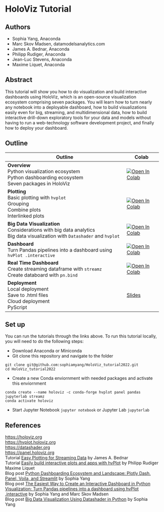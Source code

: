 # HoloViz Tutorial

## **Authors**
- Sophia Yang, Anaconda
- Marc Skov Madsen, datamodelsanalytics.com
- James A. Bednar, Anaconda
- Philipp Rudiger, Anaconda
- Jean-Luc Stevens, Anaconda
- Maxime Liquet, Anaconda

## **Abstract**
This tutorial will show you how to do visualization and build interactive dashboards using HoloViz, which is an open-source visualization ecosystem comprising seven packages. You will learn how to turn nearly any notebook into a deployable dashboard, how to build visualizations easily even for big, streaming, and multidimensional data, how to build interactive drill-down exploratory tools for your data and models without having to run a web-technology software development project, and finally how to deploy your dashboard.

## **Outline**
| **Outline** | **Colab** |
| - | - |
| **Overview** <br /> Python visualization ecosystem <br /> Python dashboarding ecosystem <br /> Seven packages in HoloViz | [![Open In Colab](https://colab.research.google.com/assets/colab-badge.svg)](https://colab.research.google.com/github/sophiamyang/HoloViz_tutorial2022/blob/main/01_Overview.ipynb) |
| **Plotting** <br /> Basic plotting with `hvplot` <br /> Grouping <br /> Combine plots <br /> Interlinked plots|  [![Open In Colab](https://colab.research.google.com/assets/colab-badge.svg)](https://colab.research.google.com/github/sophiamyang/HoloViz_tutorial2022/blob/main/02_Plotting.ipynb)|
| **Big Data Visualization**  <br /> Considerations with big data analytics <br /> Big data visualization with `Datashader` and `hvplot` | [![Open In Colab](https://colab.research.google.com/assets/colab-badge.svg)](https://colab.research.google.com/github/sophiamyang/HoloViz_tutorial2022/blob/main/03_Big_Data_Visualization.ipynb) |
| **Dashboard**  <br /> Turn Pandas pipelines into a dashboard using `hvPlot .interactive`| [![Open In Colab](https://colab.research.google.com/assets/colab-badge.svg)](https://colab.research.google.com/github/sophiamyang/HoloViz_tutorial2022/blob/main/04_Dashboard.ipynb) |
| **Real Time Dashboard** <br /> Create streaming dataframe with `streamz` <br /> Create databoard with `pn.bind` | [![Open In Colab](https://colab.research.google.com/assets/colab-badge.svg)](https://colab.research.google.com/github/sophiamyang/HoloViz_tutorial2022/blob/main/05_Real_Time_Dashboard.ipynb) |
| **Deployment** <br /> Local deployment <br /> Save to .html files <br /> Cloud deployment <br /> PyScript | [Slides](https://sophiamyang.github.io/HoloViz_tutorial2022/06_Deployment.html) |

## **Set up**
You can run the tutorials through the links above. To run this tutorial locally, you will need to do the following steps:
- Download Anaconda or Miniconda
- Git clone this repository and navigate to the folder
```
git clone git@github.com:sophiamyang/HoloViz_tutorial2022.git
cd HoloViz_tutorial2022
```
- Create a new Conda enviornment with needed packages and activate this enviornment
```
conda create --name holoviz -c conda-forge hvplot panel pandas jupyterlab streamz
conda activate holoviz
```
- Start Jupyter Notebook `jupyter notebook` or Jupyter Lab `jupyterlab`



## **References**
https://holoviz.org <br />
https://hvplot.holoviz.org <br />
https://datashader.org <br />
https://panel.holoviz.org <br />
Tutorial <a href="https://anaconda.cloud/easy-plotting-for-streaming-data">Easy Plotting for Streaming Data</a> by James A. Bednar
<br>
Tutorial <a href="https://www.youtube.com/watch?v=xlFMLQKZi3I">Easily build interactive plots and apps with hvPlot</a> by Philipp Rudiger Maxime Liquet
<br>
Blog post <a href="https://sophiamyang.medium.com/python-dashboarding-ecosystem-and-landscape-cc055b50c668?sk=08add22d8399b2b78b70af599b52fd12">Python Dashboarding Ecosystem and Landscape: Plotly Dash, Panel, Voila, and Streamlit</a> by Sophia Yang
<br>
Blog post <a href="https://sophiamyang.medium.com/the-easiest-way-to-create-an-interactive-dashboard-in-python-77440f2511d1?sk=e1ea8c40c090cdbe7689333267f73b25">The Easiest Way to Create an Interactive Dashboard in Python Visualization: Turn Pandas pipelines into a dashboard using hvPlot .interactive</a> 
by Sophia Yang and Marc Skov Madsen
<br>
Blog post <a href="https://towardsdatascience.com/big-data-visualization-using-datashader-in-python-c3fd00b9b6fc?sk=2e619dad70084fbf69d26cff55930f84">Big Data Visualization Using Datashader in Python</a> by Sophia Yang







